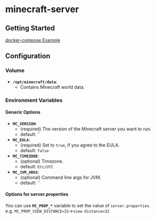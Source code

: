 # minecraft-server
## Getting Started
[docker-compose Example](https://github.com/pioka/minecraft-server/blob/master/example/docker-compose.yml)

## Configuration
### Volume
* __`/opt/minecraft/data`__:
  * Contains Minecraft world data.

### Environment Variables
#### Generic Options
* __`MC_VERSION`__:
  * (required) The version of the Minecraft server you want to run.
  * default: ``
* __`MC_EULA`__:
  * (required) Set to `true`, if you agree to the EULA.
  * default: `false`
* __`MC_TIMEZONE`__:
  * (optional) Timezone.
  * default: `Etc/UTC`
* __`MC_JVM_ARGS`__:
  * (optional) Command line args for JVM.
  * default: ``

#### Options for server.properties
You can use __`MC_PROP_*`__ variable to set the value of `server.properties`.  
e.g. `MC_PROP_VIEW_DISTANCE=32`→`view-distance=32`
